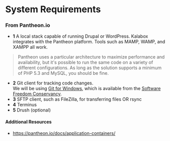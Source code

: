 # System Requirements


### From Pantheon.io
* **1** A local stack capable of running Drupal or WordPress. Kalabox integrates with the Pantheon platform. Tools such as MAMP, WAMP, and XAMPP all work.
> Pantheon uses a particular architecture to maximize performance and availability, but it's possible to run the same code on a variety of different configurations. As long as the solution supports a minimum of PHP 5.3 and MySQL, you should be fine.

* **2** Git client for tracking code changes.\
  We will be using [Git for Windows](https://git-scm.com/download/win "Git for Windows"), which is available from the [Software Freedom Conservancy](https://git-scm.com/sfc "Sofware Freedom Conservancy").
* **3** SFTP client, such as FileZilla, for transferring files OR rsync
* **4** Terminus
* **5** Drush (optional)


#### Additional Resources
 * https://pantheon.io/docs/application-containers/
